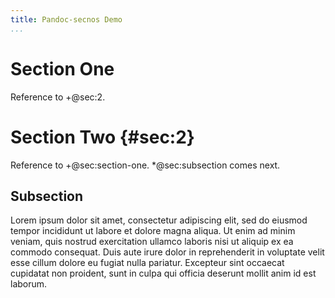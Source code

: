 ```yaml
---
title: Pandoc-secnos Demo
...
```


Section One
===========

Reference to +@sec:2.


Section Two {#sec:2}
===========

Reference to +@sec:section-one.  *@sec:subsection comes next.


Subsection
----------

Lorem ipsum dolor sit amet, consectetur adipiscing elit, sed do eiusmod tempor incididunt ut labore et dolore magna aliqua. Ut enim ad minim veniam, quis nostrud exercitation ullamco laboris nisi ut aliquip ex ea commodo consequat. Duis aute irure dolor in reprehenderit in voluptate velit esse cillum dolore eu fugiat nulla pariatur. Excepteur sint occaecat cupidatat non proident, sunt in culpa qui officia deserunt mollit anim id est laborum.
